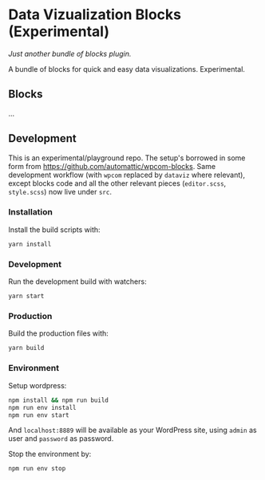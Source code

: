 # Data Vizualization Blocks (Experimental)

_Just another bundle of blocks plugin._

A bundle of blocks for quick and easy data visualizations. Experimental.

## Blocks

...

## Development

This is an experimental/playground repo. The setup's borrowed in some form from https://github.com/automattic/wpcom-blocks. Same development workflow (with `wpcom` replaced by `dataviz` where relevant), except blocks code and all the other relevant pieces (`editor.scss`, `style.scss`) now live under `src`.

### Installation

Install the build scripts with:

`yarn install`

### Development

Run the development build with watchers:

`yarn start`

### Production

Build the production files with:

`yarn build`

### Environment

Setup wordpress:

```sh
npm install && npm run build
npm run env install
npm run env start
```

And `localhost:8889` will be available as your WordPress site, using `admin` as user and `password` as password.

Stop the environment by:

```sh
npm run env stop
```

